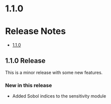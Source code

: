 # 1.1.0

# Release Notes

* [1.1.0](#110-release)


## 1.1.0 Release

This is a minor release with some new features.

### New in this release

* Added Sobol indices to the sensitivity module
